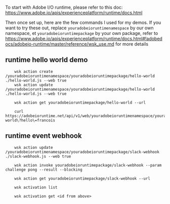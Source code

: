 
To start with Adobe I/O runtime, please refer to this doc: https://www.adobe.io/apis/experienceplatform/runtime/docs.html 

Then once set up, here are the few commands I used for my demos.
If you want to try these out, replace `youradobeioruntimenamespace` by our own namespace, et `youradobeioruntimepackage` by your own package, 
refer to https://www.adobe.io/apis/experienceplatform/runtime/docs.html#!adobedocs/adobeio-runtime/master/reference/wsk_use.md for  more details

## runtime hello world demo

        wsk action create /youradobeioruntimenamespace/youradobeioruntimepackage/hello-world ./hello-world.js --web true
        wsk action update /youradobeioruntimenamespace/youradobeioruntimepackage/hello-world ./hello-world.js --web true

        wsk action get youradobeioruntimepackage/hello-world --url

        curl https://adobeioruntime.net/api/v1/web/youradobeioruntimenamespace/youradobeioruntimepackage/hello-world\?hello\=francois


## runtime event webhook 

        wsk action update /youradobeioruntimenamespace/youradobeioruntimepackage/slack-webhook ./slack-webhook.js --web true

        wsk action invoke youradobeioruntimepackage/slack-webhook --param challenge pong --result --blocking

        wsk action get youradobeioruntimepackage/slack-webhook --url

        wsk activation list

        wsk activation get <id from above>




